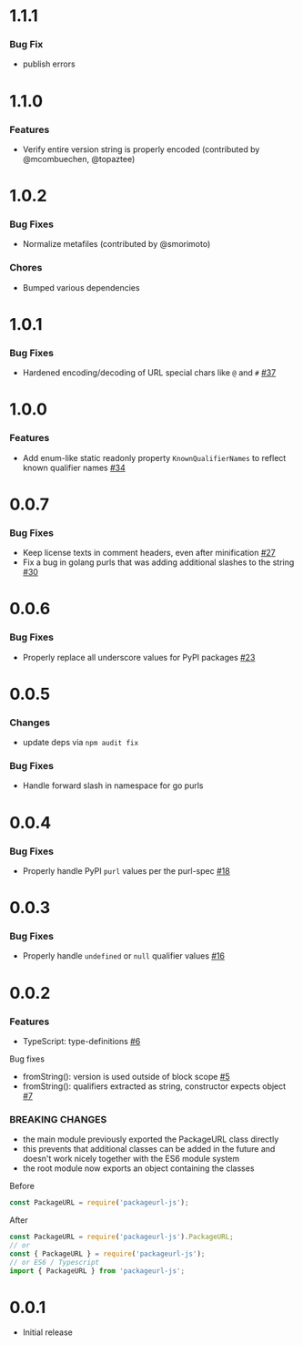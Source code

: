 # 1.1.1
### Bug Fix
* publish errors

# 1.1.0
### Features
* Verify entire version string is properly encoded (contributed by @mcombuechen, @topaztee)

# 1.0.2
### Bug Fixes
* Normalize metafiles (contributed by @smorimoto)

### Chores
* Bumped various dependencies

# 1.0.1
### Bug Fixes
* Hardened encoding/decoding of URL special chars like `@` and `#` [#37](https://github.com/package-url/packageurl-js/pull/37)

# 1.0.0
### Features
* Add enum-like static readonly property `KnownQualifierNames` to reflect known qualifier names [#34](https://github.com/package-url/packageurl-js/pull/34)

# 0.0.7
### Bug Fixes
* Keep license texts in comment headers, even after minification [#27](https://github.com/package-url/packageurl-js/issues/27)
* Fix a bug in golang purls that was adding additional slashes to the string [#30](https://github.com/package-url/packageurl-js/issues/30)

# 0.0.6
### Bug Fixes
* Properly replace all underscore values for PyPI packages [#23](https://github.com/package-url/packageurl-js/issues/23)

# 0.0.5
### Changes
* update deps via `npm audit fix`

### Bug Fixes
* Handle forward slash in namespace for go purls

# 0.0.4
### Bug Fixes
* Properly handle PyPI `purl` values per the purl-spec [#18](https://github.com/package-url/packageurl-js/pull/18)

# 0.0.3
### Bug Fixes
* Properly handle `undefined` or `null` qualifier values [#16](https://github.com/package-url/packageurl-js/issues/16)

# 0.0.2

### Features
* TypeScript: type-definitions [#6](https://github.com/package-url/packageurl-js/issues/6)

Bug fixes
* fromString(): version is used outside of block scope [#5](https://github.com/package-url/packageurl-js/issues/5)
* fromString(): qualifiers extracted as string, constructor expects object [#7](https://github.com/package-url/packageurl-js/issues/7)

### BREAKING CHANGES

* the main module previously exported the PackageURL class directly
* this prevents that additional classes can be added in the future and doesn't work nicely together with the ES6 module system
* the root module now exports an object containing the classes

Before
```js
const PackageURL = require('packageurl-js');
```

After
```js
const PackageURL = require('packageurl-js').PackageURL;
// or
const { PackageURL } = require('packageurl-js');
// or ES6 / Typescript
import { PackageURL } from 'packageurl-js';
```

# 0.0.1

* Initial release
